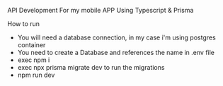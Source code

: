 API Development 
For my mobile APP 
Using Typescript & Prisma

How to run

- You will need a database connection, in my case i'm using postgres container
- You need to create a Database and references the name in .env file 
- exec npm i
- exec npx prisma migrate dev to run the migrations
- npm run dev